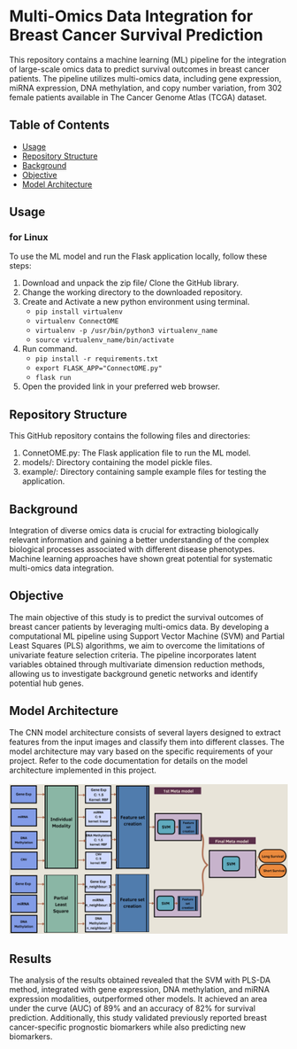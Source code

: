 # Multi-Omics Data Integration for Breast Cancer Survival Prediction

This repository contains a machine learning (ML) pipeline for the integration of large-scale omics data to predict survival outcomes in breast cancer patients. The pipeline utilizes multi-omics data, including gene expression, miRNA expression, DNA methylation, and copy number variation, from 302 female patients available in The Cancer Genome Atlas (TCGA) dataset.

## Table of Contents

- [Usage](#Usage)
- [Repository Structure](#Repository-Structure)
- [Background](#Background)
- [Objective](#Objective)
- [Model Architecture](#Model-Architecture)

## Usage
### for Linux 
To use the ML model and run the Flask application locally, follow these steps:

1. Download and unpack the zip file/ Clone the GitHub library.
2. Change the working directory to the downloaded repository.
3. Create and Activate a new python environment using terminal.
   * `pip install virtualenv`
   * `virtualenv ConnectOME`
   * `virtualenv -p /usr/bin/python3 virtualenv_name`
   * `source virtualenv_name/bin/activate`
4. Run command.
    * `pip install -r requirements.txt`
    * `export FLASK_APP="ConnectOME.py"`
    * `flask run`
5. Open the provided link in your preferred web browser.

## Repository Structure

This GitHub repository contains the following files and directories:

1. ConnetOME.py: The Flask application file to run the ML model.
1. models/: Directory containing the model pickle files.
1. example/: Directory containing sample example files for testing the application.


## Background
Integration of diverse omics data is crucial for extracting biologically relevant information and gaining a better understanding of the complex biological processes associated with different disease phenotypes. Machine learning approaches have shown great potential for systematic multi-omics data integration.

## Objective
The main objective of this study is to predict the survival outcomes of breast cancer patients by leveraging multi-omics data. By developing a computational ML pipeline using Support Vector Machine (SVM) and Partial Least Squares (PLS) algorithms, we aim to overcome the limitations of univariate feature selection criteria. The pipeline incorporates latent variables obtained through multivariate dimension reduction methods, allowing us to investigate background genetic networks and identify potential hub genes.

## Model Architecture
The CNN model architecture consists of several layers designed to extract features from the input images and classify them into different classes. The model architecture may vary based on the specific requirements of your project. Refer to the code documentation for details on the model architecture implemented in this project. <br>
<br>
![Alt text](https://github.com/Kunaltembhare003/ConnectOME/blob/main/image/Model_Architecture.jpg)



## Results
The analysis of the results obtained revealed that the SVM with PLS-DA method, integrated with gene expression, DNA methylation, and miRNA expression modalities, outperformed other models. It achieved an area under the curve (AUC) of 89% and an accuracy of 82% for survival prediction. Additionally, this study validated previously reported breast cancer-specific prognostic biomarkers while also predicting new biomarkers.


